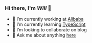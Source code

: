 ### Hi there, I'm _Will_ 👋

- 🔭 I’m currently working at [Alibaba](https://github.com/alibaba)
- 🌱 I’m currently learning [TypeScript](https://github.com/microsoft/TypeScript)
- 👯 I’m looking to collaborate on blog
- 💬 Ask me about anything [here](https://github.com/xhlwill/blog/discussions)

<!--
- 📫 How to reach me: ...
- 😄 Pronouns: ...
- ⚡ Fun fact: ...
-->
